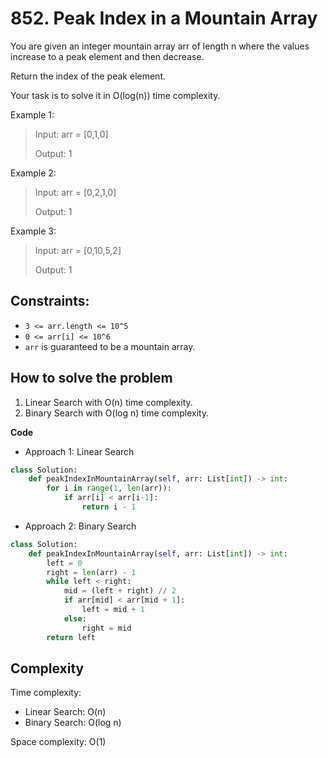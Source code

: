# 852. Peak Index in a Mountain Array
<Badge type="warning" text="Medium" />[<Badge type="info" text="LeetCode" />](https://leetcode.com/problems/peak-index-in-a-mountain-array/ "Let's go to leetcode")

You are given an integer mountain array arr of length n where the values increase to a peak element and then decrease.

Return the index of the peak element.

Your task is to solve it in O(log(n)) time complexity.

Example 1:
> Input: arr = [0,1,0]
>
> Output: 1

Example 2:
> Input: arr = [0,2,1,0]
>
> Output: 1

Example 3:
> Input: arr = [0,10,5,2]
>
> Output: 1

## Constraints:
- `3 <= arr.length <= 10^5`
- `0 <= arr[i] <= 10^6`
- `arr` is guaranteed to be a mountain array.

## How to solve the problem

1. Linear Search with O(n) time complexity.
2. Binary Search with O(log n) time complexity.

**Code**

- Approach 1: Linear Search

```Python
class Solution:
    def peakIndexInMountainArray(self, arr: List[int]) -> int:
        for i in range(1, len(arr)):
            if arr[i] < arr[i-1]:
                return i - 1
```

- Approach 2: Binary Search

```Python
class Solution:
    def peakIndexInMountainArray(self, arr: List[int]) -> int:
        left = 0
        right = len(arr) - 1
        while left < right:
            mid = (left + right) // 2
            if arr[mid] < arr[mid + 1]:
                left = mid + 1
            else:
                right = mid
        return left
```

## Complexity

Time complexity: 
- Linear Search: O(n)
- Binary Search: O(log n)

Space complexity: O(1)
